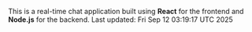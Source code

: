 This is a real-time chat application built using **React** for the frontend and **Node.js** for the backend.
Last updated: Fri Sep 12 03:19:17 UTC 2025
